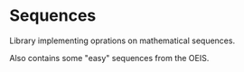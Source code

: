 Sequences
==================

Library implementing oprations on mathematical sequences.

Also contains some "easy" sequences from the OEIS.

